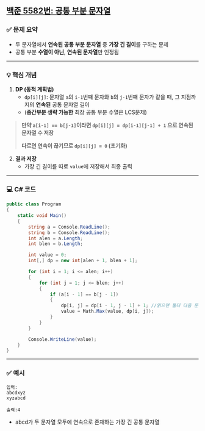 ## [백준 5582번: 공통 부분 문자열](https://github.com/Syldris/Baekjoon-Study/tree/main/C%23/%EB%B0%B1%EC%A4%80/Gold/5582.%E2%80%85%EA%B3%B5%ED%86%B5%E2%80%85%EB%B6%80%EB%B6%84%E2%80%85%EB%AC%B8%EC%9E%90%EC%97%B4)

### ✅ 문제 요약
- 두 문자열에서 **연속된 공통 부분 문자열** 중 **가장 긴 길이**를 구하는 문제
- 공통 부분 **수열이 아닌**, **연속된 문자열**만 인정됨

---

### 💡 핵심 개념
1. **DP (동적 계획법)**
   - `dp[i][j]`: 문자열 `a`의 `i-1`번째 문자와 `b`의 `j-1`번째 문자가 같을 때, 그 지점까지의 **연속된** 공통 문자열 길이
   - (**중간부분 생략 가능한** 최장 공통 부분 수열은 LCS문제)
> **만약 `a[i-1] == b[j-1]`이라면 `dp[i][j] = dp[i-1][j-1] + 1` 으로 연속된 문자열 수 저장**
> 
> **다르면 연속이 끊기므로 `dp[i][j] = 0` (초기화)**

2. **결과 저장**
   - 가장 긴 길이를 따로 `value`에 저장해서 최종 출력

---

### 💻 C# 코드

```csharp
public class Program
{
    static void Main()
    {
        string a = Console.ReadLine();
        string b = Console.ReadLine();
        int alen = a.Length;
        int blen = b.Length;

        int value = 0;
        int[,] dp = new int[alen + 1, blen + 1];

        for (int i = 1; i <= alen; i++)
        {
            for (int j = 1; j <= blen; j++)
            {
                if (a[i - 1] == b[j - 1])
                {
                    dp[i, j] = dp[i - 1, j - 1] + 1; //읽으면 둘다 다음 문자열로 넘어가기
                    value = Math.Max(value, dp[i, j]);
                }
            }
        }

        Console.WriteLine(value);
    }
}
```
---
### ✅ 예시
```
입력:
abcdxyz
xyzabcd
```
```출력:4```
- abcd가 두 문자열 모두에 연속으로 존재하는 가장 긴 공통 문자열
